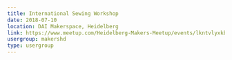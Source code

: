 ```yaml
---
title: International Sewing Workshop
date: 2018-07-10
location: DAI Makerspace, Heidelberg
link: https://www.meetup.com/Heidelberg-Makers-Meetup/events/lkntvlyxkbnb/
usergroup: makershd
type: usergroup
---
```

